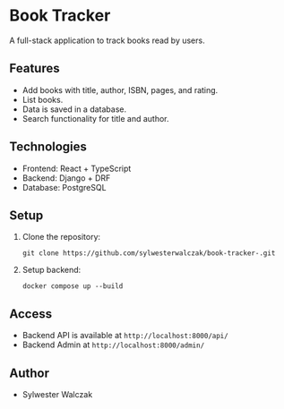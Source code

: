 # Book Tracker

A full-stack application to track books read by users.

## Features

- Add books with title, author, ISBN, pages, and rating.
- List books.
- Data is saved in a database.
- Search functionality for title and author.

## Technologies

- Frontend: React + TypeScript
- Backend: Django + DRF
- Database: PostgreSQL

## Setup

1. Clone the repository:

   ```
   git clone https://github.com/sylwesterwalczak/book-tracker-.git

   ```

2. Setup backend:

   ```
   docker compose up --build
   ```

## Access

- Backend API is available at `http://localhost:8000/api/`
- Backend Admin at `http://localhost:8000/admin/`

## Author

- Sylwester Walczak
